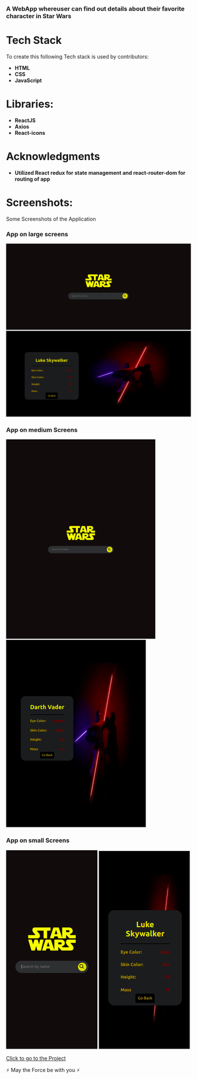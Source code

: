 ### A WebApp whereuser can find out details about their favorite character in Star Wars 
# Tech Stack
To create this following Tech stack is used by contributors:
* **HTML**
* **CSS**
* **JavaScript**
# Libraries:
*  **ReactJS**
* **Axios**
* **React-icons**
# Acknowledgments
* **Utilized React redux for state management and react-router-dom for routing of app**
# Screenshots:
Some Screenshots of the Application
### App on large screens
![Large Screen size](https://github.com/ashishbhagat123/Star-Wars/blob/master/src/images/HomePage.png)
![Medium ScreenSize](https://github.com/ashishbhagat123/Star-Wars/blob/master/src/images/DetailsPage.png)
### App on medium Screens
![Medium ScreenSize](https://github.com/ashishbhagat123/Star-Wars/blob/master/src/images/HomePageTablet.png)
![Medium ScreenSize](https://github.com/ashishbhagat123/Star-Wars/blob/master/src/images/Tablet%20Details.png)
### App on small Screens
![Small ScreenSize](https://github.com/ashishbhagat123/Star-Wars/blob/master/src/images/HomePageMobile.png)
![Small ScreenSize](https://github.com/ashishbhagat123/Star-Wars/blob/master/src/images/MobileDetails.png)

[Click to go to the Project](https://ashishbhagat-starwars.netlify.app/)

:zap: May the Force be with you :zap:
